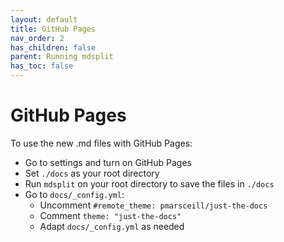 ```yaml
---
layout: default
title: GitHub Pages
nav_order: 2
has_children: false
parent: Running mdsplit
has_toc: false
---
```

# GitHub Pages

To use the new .md files with GitHub Pages:

* Go to settings and turn on GitHub Pages
* Set `./docs` as your root directory
* Run `mdsplit` on your root directory to save the files in `./docs`
* Go to `docs/_config.yml`:
    * Uncomment `#remote_theme: pmarsceill/just-the-docs`
    * Comment `theme: "just-the-docs"`
    * Adapt `docs/_config.yml` as needed



